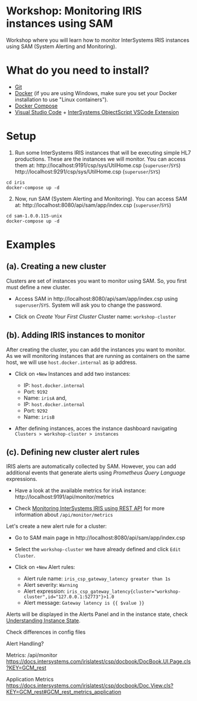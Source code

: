 # Workshop: Monitoring IRIS instances using SAM
Workshop where you will learn how to monitor InterSystems IRIS instances using SAM (System Alerting and Monitoring).

# What do you need to install? 
* [Git](https://git-scm.com/downloads) 
* [Docker](https://www.docker.com/products/docker-desktop) (if you are using Windows, make sure you set your Docker installation to use "Linux containers").
* [Docker Compose](https://docs.docker.com/compose/install/)
* [Visual Studio Code](https://code.visualstudio.com/download) + [InterSystems ObjectScript VSCode Extension](https://marketplace.visualstudio.com/items?itemName=daimor.vscode-objectscript)

# Setup
1. Run some InterSystems IRIS instances that will be executing simple HL7 productions.
These are the instances we will monitor. You can access them at:
http://localhost:9191/csp/sys/UtilHome.csp (`superuser`/`SYS`)
http://localhost:9291/csp/sys/UtilHome.csp (`superuser`/`SYS`)

```
cd iris
docker-compose up -d
```

2. Now, run SAM (System Alerting and Monitoring). You can access SAM at:
http://localhost:8080/api/sam/app/index.csp (`superuser`/`SYS`)

```
cd sam-1.0.0.115-unix
docker-compose up -d
```

# Examples  

## (a). Creating a new cluster
Clusters are set of instances you want to monitor using SAM. So, you first must define a new cluster.

* Access SAM in http://localhost:8080/api/sam/app/index.csp using `superuser`/`SYS`. System will ask you to change the password.

* Click on *Create Your First Cluster*
Cluster name: `workshop-cluster`

## (b). Adding IRIS instances to monitor
After creating the cluster, you can add the instances you want to monitor.
As we will monitoring instances that are running as containers on the same host, we will use `host.docker.internal` as ip address.

* Click on `+New` Instances and add two instances:

  * IP: `host.docker.internal`
  * Port: `9192`
  * Name: `irisA`
and,
  * IP: `host.docker.internal`
  * Port: `9292`
  * Name: `irisB`

* After defining instances, acces the instance dashboard navigating `Clusters > workshop-cluster > instances`

## (c). Defining new cluster alert rules
IRIS alerts are automatically collected by SAM. However, you can add additional events that generate alerts using *Prometheus Query Language* expressions.

* Have a look at the available metrics for irisA instance: http://localhost:9191/api/monitor/metrics

* Check [Monitoring InterSystems IRIS using REST API](https://docs.intersystems.com/irislatest/csp/docbook/DocBook.UI.Page.cls?KEY=GCM_rest) for more information about `/api/monitor/metrics`

Let's create a new alert rule for a cluster:

* Go to SAM main page in http://localhost:8080/api/sam/app/index.csp 

* Select the `workshop-cluster` we have already defined and click `Edit Cluster`.

* Click on `+New` Alert rules:

  * Alert rule name: `iris_csp_gateway_latency greater than 1s`
  * Alert severity: `Warning`
  * Alert expression: `iris_csp_gateway_latency{cluster="workshop-cluster",id="127.0.0.1:52773"}>1.0`
  * Alert message: `Gateway latency is {{ $value }}`

Alerts will be displayed in the Alerts Panel and in the instance state, check [Understanding Instance State](https://docs.intersystems.com/sam/csp/docbook/DocBook.UI.Page.cls?KEY=ASAM#ASAM_use_instance_state).



Check differences in config files

Alert Handling?

Metrics: /api/monitor
https://docs.intersystems.com/irislatest/csp/docbook/DocBook.UI.Page.cls?KEY=GCM_rest

Application Metrics
https://docs.intersystems.com/irislatest/csp/docbook/Doc.View.cls?KEY=GCM_rest#GCM_rest_metrics_application


